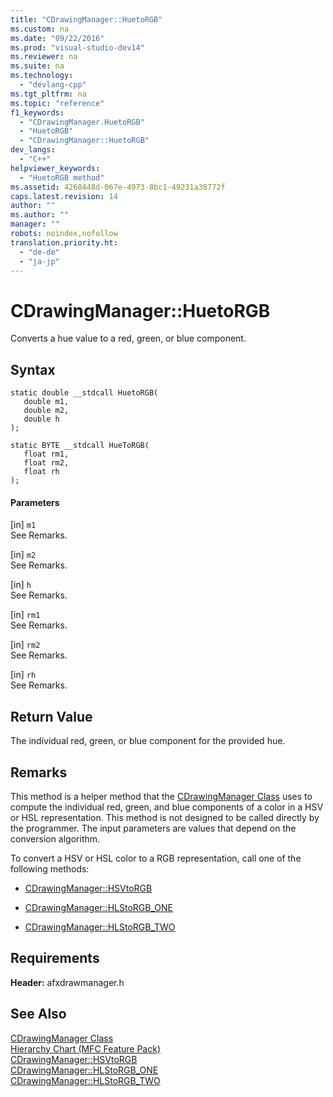 ```yaml
---
title: "CDrawingManager::HuetoRGB"
ms.custom: na
ms.date: "09/22/2016"
ms.prod: "visual-studio-dev14"
ms.reviewer: na
ms.suite: na
ms.technology: 
  - "devlang-cpp"
ms.tgt_pltfrm: na
ms.topic: "reference"
f1_keywords: 
  - "CDrawingManager.HuetoRGB"
  - "HuetoRGB"
  - "CDrawingManager::HuetoRGB"
dev_langs: 
  - "C++"
helpviewer_keywords: 
  - "HuetoRGB method"
ms.assetid: 4268448d-067e-4973-8bc1-49231a38772f
caps.latest.revision: 14
author: ""
ms.author: ""
manager: ""
robots: noindex,nofollow
translation.priority.ht: 
  - "de-de"
  - "ja-jp"
---
```

# CDrawingManager::HuetoRGB
Converts a hue value to a red, green, or blue component.  
  
## Syntax  
  
```  
static double __stdcall HuetoRGB(  
   double m1,  
   double m2,  
   double h  
);  
  
static BYTE __stdcall HueToRGB(  
   float rm1,  
   float rm2,  
   float rh  
);  
```  
  
#### Parameters  
 [in] `m1`  
 See Remarks.  
  
 [in] `m2`  
 See Remarks.  
  
 [in] `h`  
 See Remarks.  
  
 [in] `rm1`  
 See Remarks.  
  
 [in] `rm2`  
 See Remarks.  
  
 [in] `rh`  
 See Remarks.  
  
## Return Value  
 The individual red, green, or blue component for the provided hue.  
  
## Remarks  
 This method is a helper method that the [CDrawingManager Class](../vs140/cdrawingmanager-class.md) uses to compute the individual red, green, and blue components of a color in a HSV or HSL representation. This method is not designed to be called directly by the programmer. The input parameters are values that depend on the conversion algorithm.  
  
 To convert a HSV or HSL color to a RGB representation, call one of the following methods:  
  
-   [CDrawingManager::HSVtoRGB](../vs140/cdrawingmanager--hsvtorgb.md)  
  
-   [CDrawingManager::HLStoRGB_ONE](../vs140/cdrawingmanager--hlstorgb_one.md)  
  
-   [CDrawingManager::HLStoRGB_TWO](../vs140/cdrawingmanager--hlstorgb_two.md)  
  
## Requirements  
 **Header:** afxdrawmanager.h  
  
## See Also  
 [CDrawingManager Class](../vs140/cdrawingmanager-class.md)   
 [Hierarchy Chart (MFC Feature Pack)](../vs140/hierarchy-chart.md)   
 [CDrawingManager::HSVtoRGB](../vs140/cdrawingmanager--hsvtorgb.md)   
 [CDrawingManager::HLStoRGB_ONE](../vs140/cdrawingmanager--hlstorgb_one.md)   
 [CDrawingManager::HLStoRGB_TWO](../vs140/cdrawingmanager--hlstorgb_two.md)